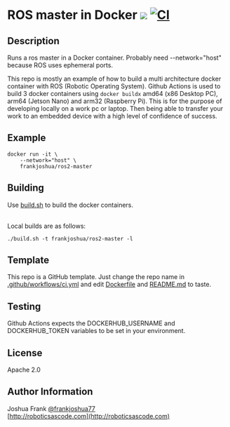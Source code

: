 # ROS master in Docker [![](https://img.shields.io/docker/pulls/frankjoshua/ros2-master)](https://hub.docker.com/r/frankjoshua/ros2-master) [![CI](https://github.com/frankjoshua/docker-ros2-master/workflows/CI/badge.svg)](https://github.com/frankjoshua/docker-ros2-master/actions)

## Description

Runs a ros master in a Docker container. Probably need --network="host" because ROS uses ephemeral ports.

This repo is mostly an example of how to build a multi architecture docker container with ROS (Robotic Operating System). Github Actions is used to build 3 docker containers using `docker buildx` amd64 (x86 Desktop PC), arm64 (Jetson Nano) and arm32 (Raspberry Pi). This is for the purpose of developing locally on a work pc or laptop. Then being able to transfer your work to an embedded device with a high level of confidence of success.

## Example

```
docker run -it \
    --network="host" \
    frankjoshua/ros2-master
```

## Building

Use [build.sh](build.sh) to build the docker containers.

<br>Local builds are as follows:

```
./build.sh -t frankjoshua/ros2-master -l
```

## Template

This repo is a GitHub template. Just change the repo name in [.github/workflows/ci.yml](.github/workflows/ci.yml) and edit [Dockerfile](Dockerfile) and [README.md](README.md) to taste.

## Testing

Github Actions expects the DOCKERHUB_USERNAME and DOCKERHUB_TOKEN variables to be set in your environment.

## License

Apache 2.0

## Author Information

Joshua Frank [@frankjoshua77](https://www.twitter.com/@frankjoshua77)
<br>
[http://roboticsascode.com](http://roboticsascode.com)
